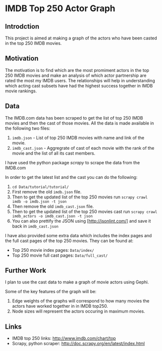 IMDB Top 250 Actor Graph
========================

Introdction
-----------
This project is aimed at making a graph of the actors who have been casted in the top 250 IMDB movies. 

Motivation
----------

The motivation is to find which are the most promiment actors in the top 250 IMDB movies and make an analysis of which actor partnership are rated the most my IMDB users. The relationships will help in understanding which acting cast subsets have had the highest success together in IMDB movie rankings.

Data
----

The IMDB.com data has been scraped to get the list of top 250 IMDB movies and then the cast of those movies.
All the data is made available in the following two files:
 1. `imdb.json` - List of top 250 IMDB movies with name and link of the movie.
 2. `imdb_cast.json` - Aggregrate of cast of each movie with the rank of the movie and the list of all its cast members.

I have used the python package _scrapy_ to scrape the data from the IMDB.com

In order to get the latest list and the cast you can do the following:
 1. `cd Data/tutorial/tutorial/`
 2. First remove the old `imdb.json` file.
 3. Then to get the updated list of the top 250 movies run `scrapy crawl imdb -o imdb.json -t json`
 4. Then remove the old `imdb_cast.json` file.
 5. Then to get the updated list of the top 250 movies cast run `scrapy crawl imdb_actors -o imdb_cast.json -t json`
 6. You can also prettify the JSON using [http://jsonlint.com/] and save it back in `imdb_cast.json`

I have also provided some extra data which includes the index pages and the full cast pages of the top 250 movies. They can be found at:
 * Top 250 movie index pages: `Data/index/`
 * Top 250 movie full cast pages: `Data/full_cast/`

Further Work
------------

I plan to use the cast data to make a graph of movie actors using Gephi. 

Some of the key features of the graph will be:

1. Edge weights of the graphs will correspond to how many movies the actors have worked together in in IMDB top250.
2. Node sizes will represent the actors occuring in maximum movies.


Links
-----

 * IMDB top 250 links: http://www.imdb.com/chart/top
 * Scrapy, python scraper: http://doc.scrapy.org/en/latest/index.html

